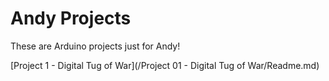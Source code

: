 # Andy Projects
These are Arduino projects just for Andy!

[Project 1 - Digital Tug of War](/Project 01 - Digital Tug of War/Readme.md)
